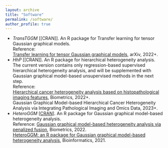 ```yaml
---
layout: archive
title: "Software"
permalink: /software/
author_profile: true
---
```


- *TransTGGM* [[CRAN]]. An R package for Transfer learning for tensor Gaussian graphical models.  
Reference:  
[Transfer learning for tensor Gaussian graphical models](https://arxiv.org/abs/2211.09391), arXiv, 2022+.
- *HhP* [[CRAN]]. An R package for hierarchical heterogeneity analysis. The current version contains only regression-based supervised hierarchical heterogeneity analysis, and will be supplemented with Gaussian graphical model-based unsupervised methods in the next step.  
Reference:  
[Hierarchical cancer heterogeneity analysis based on histopathological imaging features](https://doi.org/10.1111/biom.13544), Biometrics, 2022+.    
Gaussian Graphical Model-based Hierarchical Cancer Heterogeneity Analysis via Integrating Pathological Imaging and Omics Data, 2023+.
- *HeteroGGM* [[CRAN](https://CRAN.R-project.org/package=HeteroGGM)]. An R package for Gaussian graphical model-based heterogeneity analysis.  
Reference:
[Gaussian graphical model-based heterogeneity analysis via penalized fusion](https://doi.org/10.1111/biom.13426), Biometrics, 2022.  
[HeteroGGM: an R package for Gaussian graphical model-based heterogeneity analysis](https://doi.org/10.1093/bioinformatics/btab134), Bioinformatics, 2021.    
 
